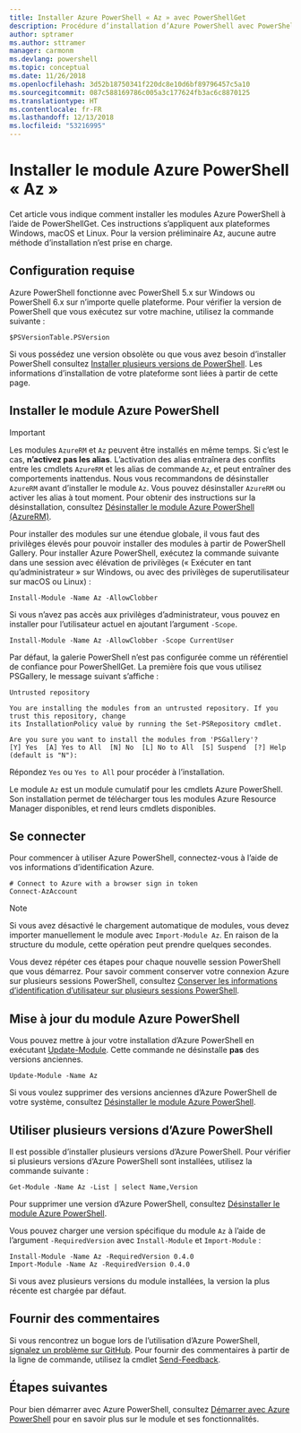 ```yaml
---
title: Installer Azure PowerShell « Az » avec PowerShellGet
description: Procédure d’installation d’Azure PowerShell avec PowerShellGet sur Windows, macOS et Linux.
author: sptramer
ms.author: sttramer
manager: carmonm
ms.devlang: powershell
ms.topic: conceptual
ms.date: 11/26/2018
ms.openlocfilehash: 3d52b18750341f220dc8e10d6bf89796457c5a10
ms.sourcegitcommit: 087c588169786c005a3c177624fb3ac6c8870125
ms.translationtype: HT
ms.contentlocale: fr-FR
ms.lasthandoff: 12/13/2018
ms.locfileid: "53216995"
---
```

# <a name="install-the-azure-powershell-az-module"></a>Installer le module Azure PowerShell « Az »

Cet article vous indique comment installer les modules Azure PowerShell à l’aide de PowerShellGet. Ces instructions s’appliquent aux plateformes Windows, macOS et Linux. Pour la version préliminaire Az, aucune autre méthode d’installation n’est prise en charge. 

## <a name="requirements"></a>Configuration requise

Azure PowerShell fonctionne avec PowerShell 5.x sur Windows ou PowerShell 6.x sur n’importe quelle plateforme. Pour vérifier la version de PowerShell que vous exécutez sur votre machine, utilisez la commande suivante :

```powershell-interactive
$PSVersionTable.PSVersion
```

Si vous possédez une version obsolète ou que vous avez besoin d’installer PowerShell consultez [Installer plusieurs versions de PowerShell](https://docs.microsoft.com/en-us/powershell/scripting/setup/installing-powershell?view=powershell-6). Les informations d’installation de votre plateforme sont liées à partir de cette page.

## <a name="install-the-azure-powershell-module"></a>Installer le module Azure PowerShell

> [!IMPORTANT]
>
> Les modules `AzureRM` et `Az` peuvent être installés en même temps. Si c’est le cas, __n’activez pas les alias__.
> L’activation des alias entraînera des conflits entre les cmdlets `AzureRM` et les alias de commande `Az`, et peut entraîner des comportements inattendus.
> Nous vous recommandons de désinstaller `AzureRM` avant d’installer le module `Az`. Vous pouvez désinstaller `AzureRM` ou activer les alias à tout moment. Pour obtenir des instructions sur la désinstallation, consultez [Désinstaller le module Azure PowerShell (AzureRM)](uninstall-azurerm-ps.md). 

Pour installer des modules sur une étendue globale, il vous faut des privilèges élevés pour pouvoir installer des modules à partir de PowerShell Gallery. Pour installer Azure PowerShell, exécutez la commande suivante dans une session avec élévation de privilèges (« Exécuter en tant qu’administrateur » sur Windows, ou avec des privilèges de superutilisateur sur macOS ou Linux) :

```powershell-interactive
Install-Module -Name Az -AllowClobber
```

Si vous n’avez pas accès aux privilèges d’administrateur, vous pouvez en installer pour l’utilisateur actuel en ajoutant l’argument `-Scope`.

```powershell-interactive
Install-Module -Name Az -AllowClobber -Scope CurrentUser
```

Par défaut, la galerie PowerShell n’est pas configurée comme un référentiel de confiance pour PowerShellGet. La première fois que vous utilisez PSGallery, le message suivant s’affiche :

```output
Untrusted repository

You are installing the modules from an untrusted repository. If you trust this repository, change
its InstallationPolicy value by running the Set-PSRepository cmdlet.

Are you sure you want to install the modules from 'PSGallery'?
[Y] Yes  [A] Yes to All  [N] No  [L] No to All  [S] Suspend  [?] Help (default is "N"):
```

Répondez `Yes` ou `Yes to All` pour procéder à l’installation.

Le module `Az` est un module cumulatif pour les cmdlets Azure PowerShell. Son installation permet de télécharger tous les modules Azure Resource Manager disponibles, et rend leurs cmdlets disponibles.

## <a name="sign-in"></a>Se connecter

Pour commencer à utiliser Azure PowerShell, connectez-vous à l’aide de vos informations d’identification Azure.

```powershell-interactive
# Connect to Azure with a browser sign in token
Connect-AzAccount
```

> [!NOTE]
>
> Si vous avez désactivé le chargement automatique de modules, vous devez importer manuellement le module avec `Import-Module Az`. En raison de la structure du module, cette opération peut prendre quelques secondes.

Vous devez répéter ces étapes pour chaque nouvelle session PowerShell que vous démarrez. Pour savoir comment conserver votre connexion Azure sur plusieurs sessions PowerShell, consultez [Conserver les informations d’identification d’utilisateur sur plusieurs sessions PowerShell](context-persistence.md).

## <a name="update-the-azure-powershell-module"></a>Mise à jour du module Azure PowerShell

Vous pouvez mettre à jour votre installation d’Azure PowerShell en exécutant [Update-Module](/powershell/module/powershellget/update-module). Cette commande ne désinstalle __pas__ des versions anciennes.

```powershell-interactive
Update-Module -Name Az
```

Si vous voulez supprimer des versions anciennes d’Azure PowerShell de votre système, consultez [Désinstaller le module Azure PowerShell](uninstall-azurerm-ps.md).

## <a name="use-multiple-versions-of-azure-powershell"></a>Utiliser plusieurs versions d’Azure PowerShell

Il est possible d’installer plusieurs versions d’Azure PowerShell. Pour vérifier si plusieurs versions d’Azure PowerShell sont installées, utilisez la commande suivante :

```powershell-interactive
Get-Module -Name Az -List | select Name,Version
```

Pour supprimer une version d’Azure PowerShell, consultez [Désinstaller le module Azure PowerShell](uninstall-azurerm-ps.md).

Vous pouvez charger une version spécifique du module `Az` à l’aide de l’argument `-RequiredVersion` avec `Install-Module` et `Import-Module` :

```powershell-interactive
Install-Module -Name Az -RequiredVersion 0.4.0
Import-Module -Name Az -RequiredVersion 0.4.0
```

Si vous avez plusieurs versions du module installées, la version la plus récente est chargée par défaut.

## <a name="provide-feedback"></a>Fournir des commentaires

Si vous rencontrez un bogue lors de l’utilisation d’Azure PowerShell, [signalez un problème sur GitHub](https://github.com/Azure/azure-powershell/issues).
Pour fournir des commentaires à partir de la ligne de commande, utilisez la cmdlet [Send-Feedback](/powershell/module/az.profile/send-feedback).

## <a name="next-steps"></a>Étapes suivantes

Pour bien démarrer avec Azure PowerShell, consultez [Démarrer avec Azure PowerShell](get-started-azureps.md) pour en savoir plus sur le module et ses fonctionnalités.
